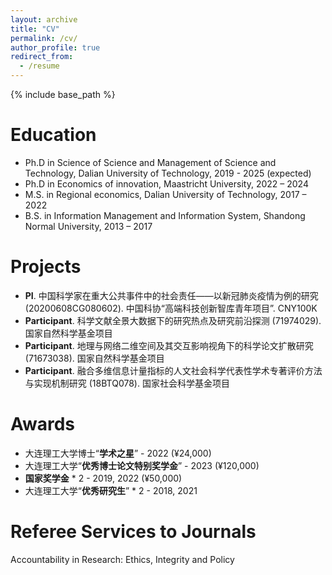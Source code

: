 ```yaml
---
layout: archive
title: "CV"
permalink: /cv/
author_profile: true
redirect_from:
  - /resume
---
```


{% include base_path %}

Education
======
* Ph.D in Science of Science and Management of Science and Technology, Dalian University of Technology, 2019 - 2025 (expected)
* Ph.D in Economics of innovation, Maastricht University, 2022 – 2024
* M.S. in Regional economics, Dalian University of Technology, 2017 – 2022
* B.S. in Information Management and Information System, Shandong Normal University, 2013 – 2017

Projects
======
* **PI**. 中国科学家在重大公共事件中的社会责任——以新冠肺炎疫情为例的研究 (20200608CG080602). 中国科协“高端科技创新智库青年项目”. CNY100K
* **Participant**. 科学文献全景大数据下的研究热点及研究前沿探测 (71974029). 国家自然科学基金项目
* **Participant**. 地理与网络二维空间及其交互影响视角下的科学论文扩散研究 (71673038). 国家自然科学基金项目
* **Participant**. 融合多维信息计量指标的人文社会科学代表性学术专著评价方法与实现机制研究 (18BTQ078). 国家社会科学基金项目

Awards
======
* 大连理工大学博士“**学术之星**” - 2022  (¥24,000)
* 大连理工大学“**优秀博士论文特别奖学金**” - 2023  (¥120,000)
* **国家奖学金** * 2 - 2019, 2022 (¥50,000)
* 大连理工大学“**优秀研究生**” * 2 - 2018, 2021


Referee Services to Journals
======
Accountability in Research: Ethics, Integrity and Policy
